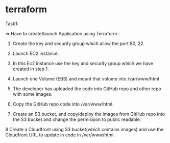 # terraform
Task1: 

=> Have to create/launch Application using Terraform :

1. Create the key and security group which allow the port 80, 22.

2. Launch EC2 instance.

3. In this Ec2 instance use the key and security group which we have created in step 1.

4. Launch one Volume (EBS) and mount that volume into /var/www/html

5. The developer has uploaded the code into GitHub repo and other repo with some images.

6. Copy the GitHub repo code into /var/www/html.

7. Create an S3 bucket, and copy/deploy the images from GitHub repo into the S3 bucket and change the permission to public readable.

8 Create a Cloudfront using S3 bucket(which contains images) and use the Cloudfront URL to update in code in /var/www/html.
